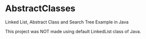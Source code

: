 # AbstractClasses
Linked List, Abstract Class and Search Tree Example in Java

This project was NOT made using default LinkedList class of Java.
